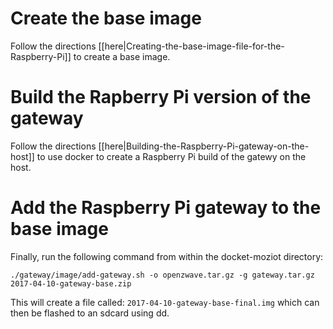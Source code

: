 # Create the base image

Follow the directions [[here|Creating-the-base-image-file-for-the-Raspberry-Pi]] to create a base image.

# Build the Rapberry Pi version of the gateway

Follow the directions [[here|Building-the-Raspberry-Pi-gateway-on-the-host]] to use docker to create a Raspberry Pi build of the gatewy on the host.

# Add the Raspberry Pi gateway to the base image

Finally, run the following command from within the docket-moziot directory:
```
./gateway/image/add-gateway.sh -o openzwave.tar.gz -g gateway.tar.gz 2017-04-10-gateway-base.zip
```
This will create a file called: `2017-04-10-gateway-base-final.img` which can then be flashed to an sdcard using dd.